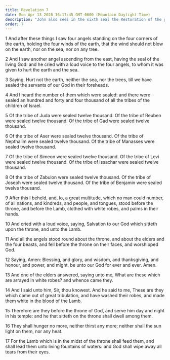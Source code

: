 ```yaml
---
title: Revelation 7
date: Mon Apr 13 2020 16:17:45 GMT-0600 (Mountain Daylight Time)
description: "John also sees in the sixth seal the Restoration of the gospel, the sealing of the 144,000, and the hosts of the exalted from all nations."
order: 7
---
```


1 And after these things I saw four angels standing on the four corners of the earth, holding the four winds of the earth, that the wind should not blow on the earth, nor on the sea, nor on any tree.

2 And I saw another angel ascending from the east, having the seal of the living God: and he cried with a loud voice to the four angels, to whom it was given to hurt the earth and the sea.

3 Saying, Hurt not the earth, neither the sea, nor the trees, till we have sealed the servants of our God in their foreheads.

4 And I heard the number of them which were sealed: and there were sealed an hundred and forty and four thousand of all the tribes of the children of Israel.

5 Of the tribe of Juda were sealed twelve thousand. Of the tribe of Reuben were sealed twelve thousand. Of the tribe of Gad were sealed twelve thousand.

6 Of the tribe of Aser were sealed twelve thousand. Of the tribe of Nepthalim were sealed twelve thousand. Of the tribe of Manasses were sealed twelve thousand.

7 Of the tribe of Simeon were sealed twelve thousand. Of the tribe of Levi were sealed twelve thousand. Of the tribe of Issachar were sealed twelve thousand.

8 Of the tribe of Zabulon were sealed twelve thousand. Of the tribe of Joseph were sealed twelve thousand. Of the tribe of Benjamin were sealed twelve thousand.

9 After this I beheld, and, lo, a great multitude, which no man could number, of all nations, and kindreds, and people, and tongues, stood before the throne, and before the Lamb, clothed with white robes, and palms in their hands.

10 And cried with a loud voice, saying, Salvation to our God which sitteth upon the throne, and unto the Lamb.

11 And all the angels stood round about the throne, and about the elders and the four beasts, and fell before the throne on their faces, and worshipped God.

12 Saying, Amen: Blessing, and glory, and wisdom, and thanksgiving, and honour, and power, and might, be unto our God for ever and ever. Amen.

13 And one of the elders answered, saying unto me, What are these which are arrayed in white robes? and whence came they.

14 And I said unto him, Sir, thou knowest. And he said to me, These are they which came out of great tribulation, and have washed their robes, and made them white in the blood of the Lamb.

15 Therefore are they before the throne of God, and serve him day and night in his temple: and he that sitteth on the throne shall dwell among them.

16 They shall hunger no more, neither thirst any more; neither shall the sun light on them, nor any heat.

17 For the Lamb which is in the midst of the throne shall feed them, and shall lead them unto living fountains of waters: and God shall wipe away all tears from their eyes.
